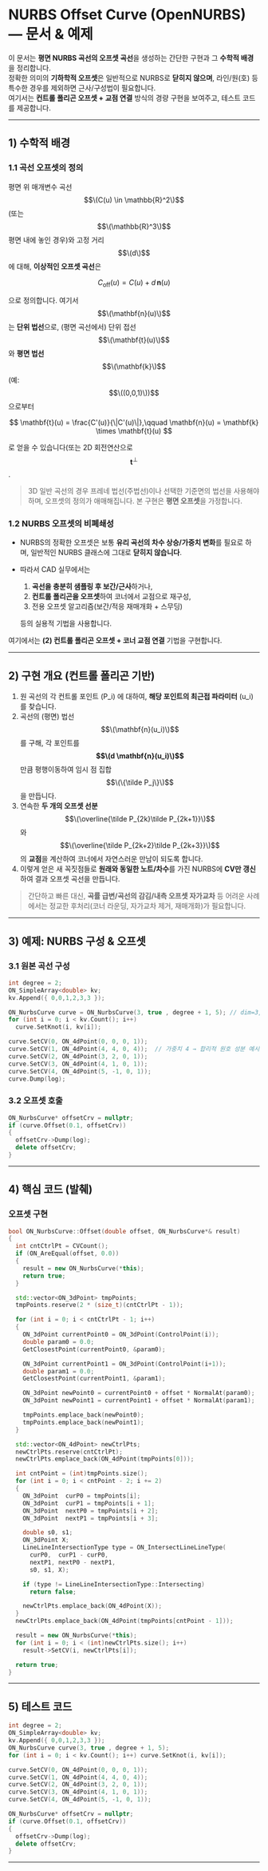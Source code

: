 
# NURBS Offset Curve (OpenNURBS) — 문서 & 예제

이 문서는 **평면 NURBS 곡선의 오프셋 곡선**을 생성하는 간단한 구현과 그 **수학적 배경**을 정리합니다.  
정확한 의미의 **기하학적 오프셋**은 일반적으로 NURBS로 **닫히지 않으며**, 라인/원(호) 등 특수한 경우를 제외하면 근사/구성법이 필요합니다.  
여기서는 **컨트롤 폴리곤 오프셋 + 교점 연결** 방식의 경량 구현을 보여주고, 테스트 코드를 제공합니다.

---

## 1) 수학적 배경

### 1.1 곡선 오프셋의 정의

평면 위 매개변수 곡선 $$\(C(u) \in \mathbb{R}^2\)$$ (또는 $$\(\mathbb{R}^3\)$$ 평면 내에 놓인 경우)와 고정 거리 $$\(d\)$$에 대해, **이상적인 오프셋 곡선**은

$$
C_\text{off}(u) = C(u) + d\,\mathbf{n}(u)
$$

으로 정의합니다. 여기서 $$\(\mathbf{n}(u)\)$$는 **단위 법선**으로, (평면 곡선에서) 단위 접선 $$\(\mathbf{t}(u)\)$$와 **평면 법선** $$\(\mathbf{k}\)$$ (예: $$\((0,0,1)\))$$으로부터

$$
\mathbf{t}(u) = \frac{C'(u)}{\|C'(u)\|},\qquad
\mathbf{n}(u) = \mathbf{k} \times \mathbf{t}(u)
$$

로 얻을 수 있습니다(또는 2D 회전연산으로 $$ \mathbf{t}^\perp $$.

> 3D 일반 곡선의 경우 프레네 법선(주법선)이나 선택한 기준면의 법선을 사용해야 하며, 오프셋의 정의가 애매해집니다. 본 구현은 **평면 오프셋**을 가정합니다.

### 1.2 NURBS 오프셋의 비폐쇄성

- NURBS의 정확한 오프셋은 보통 **유리 곡선의 차수 상승/가중치 변화**를 필요로 하며, 일반적인 NURBS 클래스에 그대로 **닫히지 않습니다**.  
- 따라서 CAD 실무에서는
  1) **곡선을 충분히 샘플링 후 보간/근사**하거나,
  2) **컨트롤 폴리곤을 오프셋**하여 코너에서 교점으로 재구성,
  3) 전용 오프셋 알고리즘(보간/적응 재매개화 + 스무딩)

  등의 실용적 기법을 사용합니다.

여기에서는 **(2) 컨트롤 폴리곤 오프셋 + 코너 교점 연결** 기법을 구현합니다.

---

## 2) 구현 개요 (컨트롤 폴리곤 기반)

1. 원 곡선의 각 컨트롤 포인트 \(P_i\) 에 대하여, **해당 포인트의 최근접 파라미터** \(u_i\) 를 찾습니다.  
2. 곡선의 (평면) 법선 $$\(\mathbf{n}(u_i)\)$$를 구해, 각 포인트를 **$$\(d \mathbf{n}(u_i)\)$$** 만큼 평행이동하여 임시 점 집합 $$\(\{\tilde P_j\}\)$$을 만듭니다.  
3. 연속한 **두 개의 오프셋 선분** $$\(\overline{\tilde P_{2k}\tilde P_{2k+1}}\)$$ 와 $$\(\overline{\tilde P_{2k+2}\tilde P_{2k+3}}\)$$ 의 **교점**을 계산하여 코너에서 자연스러운 만남이 되도록 합니다.  
4. 이렇게 얻은 새 꼭짓점들로 **원래와 동일한 노트/차수**를 가진 NURBS에 **CV만 갱신**하여 결과 오프셋 곡선을 만듭니다.

> 간단하고 빠른 대신, **곡률 급변/곡선의 감김/내측 오프셋 자가교차** 등 어려운 사례에서는 정교한 후처리(코너 라운딩, 자가교차 제거, 재매개화)가 필요합니다.

---

## 3) 예제: NURBS 구성 & 오프셋

### 3.1 원본 곡선 구성

```cpp
int degree = 2;
ON_SimpleArray<double> kv;
kv.Append({ 0,0,1,2,3,3 });

ON_NurbsCurve curve = ON_NurbsCurve(3, true , degree + 1, 5); // dim=3, rational, order=3, cv=5
for (int i = 0; i < kv.Count(); i++)
  curve.SetKnot(i, kv[i]);

curve.SetCV(0, ON_4dPoint(0, 0, 0, 1));
curve.SetCV(1, ON_4dPoint(4, 4, 0, 4));  // 가중치 4 → 합리적 원호 성분 예시
curve.SetCV(2, ON_4dPoint(3, 2, 0, 1));
curve.SetCV(3, ON_4dPoint(4, 1, 0, 1));
curve.SetCV(4, ON_4dPoint(5, -1, 0, 1));
curve.Dump(log);
```

### 3.2 오프셋 호출

```cpp
ON_NurbsCurve* offsetCrv = nullptr;
if (curve.Offset(0.1, offsetCrv))
{
  offsetCrv->Dump(log);
  delete offsetCrv;
}
```

---

## 4) 핵심 코드 (발췌)

### 오프셋 구현

```cpp
bool ON_NurbsCurve::Offset(double offset, ON_NurbsCurve*& result)
{
  int cntCtrlPt = CVCount();
  if (ON_AreEqual(offset, 0.0))
  {
    result = new ON_NurbsCurve(*this);
    return true;
  }

  std::vector<ON_3dPoint> tmpPoints;
  tmpPoints.reserve(2 * (size_t)(cntCtrlPt - 1));

  for (int i = 0; i < cntCtrlPt - 1; i++)
  {
    ON_3dPoint currentPoint0 = ON_3dPoint(ControlPoint(i));
    double param0 = 0.0;
    GetClosestPoint(currentPoint0, &param0);

    ON_3dPoint currentPoint1 = ON_3dPoint(ControlPoint(i+1));
    double param1 = 0.0;
    GetClosestPoint(currentPoint1, &param1);

    ON_3dPoint newPoint0 = currentPoint0 + offset * NormalAt(param0);
    ON_3dPoint newPoint1 = currentPoint1 + offset * NormalAt(param1);

    tmpPoints.emplace_back(newPoint0);
    tmpPoints.emplace_back(newPoint1);
  }

  std::vector<ON_4dPoint> newCtrlPts;
  newCtrlPts.reserve(cntCtrlPt);
  newCtrlPts.emplace_back(ON_4dPoint(tmpPoints[0]));

  int cntPoint = (int)tmpPoints.size();
  for (int i = 0; i < cntPoint - 2; i += 2)
  {
    ON_3dPoint  curP0 = tmpPoints[i];
    ON_3dPoint  curP1 = tmpPoints[i + 1];
    ON_3dPoint  nextP0 = tmpPoints[i + 2];
    ON_3dPoint  nextP1 = tmpPoints[i + 3];

    double s0, s1;
    ON_3dPoint X;
    LineLineIntersectionType type = ON_IntersectLineLineType(
      curP0,  curP1 - curP0,
      nextP1, nextP0 - nextP1,
      s0, s1, X);

    if (type != LineLineIntersectionType::Intersecting)
      return false;

    newCtrlPts.emplace_back(ON_4dPoint(X));
  }
  newCtrlPts.emplace_back(ON_4dPoint(tmpPoints[cntPoint - 1]));

  result = new ON_NurbsCurve(*this);
  for (int i = 0; i < (int)newCtrlPts.size(); i++)
    result->SetCV(i, newCtrlPts[i]);

  return true;
}
```

---

## 5) 테스트 코드

```cpp
int degree = 2;
ON_SimpleArray<double> kv;
kv.Append({ 0,0,1,2,3,3 });
ON_NurbsCurve curve(3, true , degree + 1, 5);
for (int i = 0; i < kv.Count(); i++) curve.SetKnot(i, kv[i]);

curve.SetCV(0, ON_4dPoint(0, 0, 0, 1));
curve.SetCV(1, ON_4dPoint(4, 4, 0, 4));
curve.SetCV(2, ON_4dPoint(3, 2, 0, 1));
curve.SetCV(3, ON_4dPoint(4, 1, 0, 1));
curve.SetCV(4, ON_4dPoint(5, -1, 0, 1));

ON_NurbsCurve* offsetCrv = nullptr;
if (curve.Offset(0.1, offsetCrv))
{
  offsetCrv->Dump(log);
  delete offsetCrv;
}
```

---
